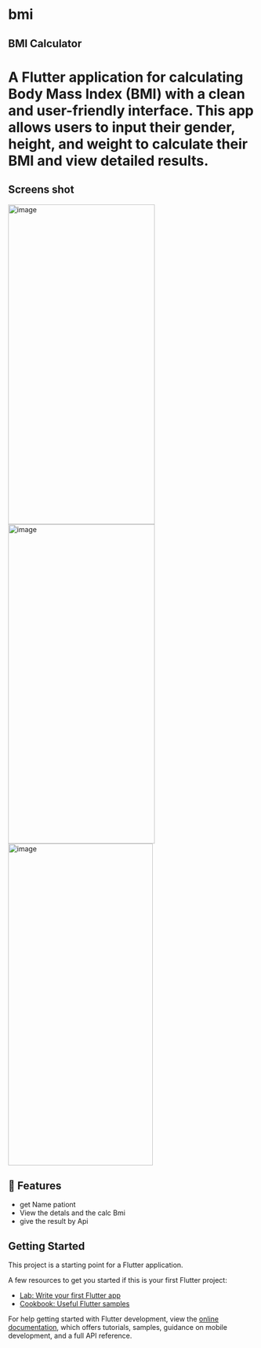 # bmi

## BMI Calculator
# A Flutter application for calculating Body Mass Index (BMI) with a clean and user-friendly interface. This app allows users to input their gender, height, and weight to calculate their BMI and view detailed results.

## Screens shot
 
<img width="299" height="651" alt="image" src="https://github.com/user-attachments/assets/a0461e79-adca-4a00-83aa-4832dd5c6f5b" />
<img width="299" height="650" alt="image" src="https://github.com/user-attachments/assets/3d7cfff6-3c73-4f0e-ad2c-da87f807ba40" />
<img width="295" height="655" alt="image" src="https://github.com/user-attachments/assets/4e8d4b7d-97e9-4015-8697-9e4712d28c67" />

## 🚀 Features
- get Name pationt
- View the detals and the calc Bmi 
- give the result by Api  

## Getting Started

This project is a starting point for a Flutter application.

A few resources to get you started if this is your first Flutter project:

- [Lab: Write your first Flutter app](https://docs.flutter.dev/get-started/codelab)
- [Cookbook: Useful Flutter samples](https://docs.flutter.dev/cookbook)

For help getting started with Flutter development, view the
[online documentation](https://docs.flutter.dev/), which offers tutorials,
samples, guidance on mobile development, and a full API reference.
